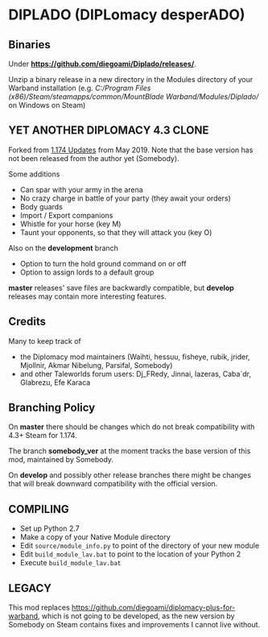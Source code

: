 # DIPLADO (DIPLomacy desperADO) 

## Binaries

Under **https://github.com/diegoami/Diplado/releases/**.

Unzip a binary release in a new directory in the Modules directory of your Warband installation (e.g. _C:/Program Files (x86)/Steam/steamapps/common/MountBlade Warband/Modules/Diplado/_ on Windows on Steam) 

## YET ANOTHER DIPLOMACY 4.3 CLONE

Forked from 
[1.174 Updates](https://steamcommunity.com/workshop/filedetails/discussion/285119009/451850849180281143/) from May 2019.
Note that the base version has not been released from the author yet (Somebody). 

Some additions

* Can spar with your army in the arena
* No crazy charge in battle of your party (they await your orders)
* Body guards
* Import / Export companions
* Whistle for your horse (key M)
* Taunt your opponents, so that they will attack you (key O)

Also on the **development** branch

* Option to turn the hold ground command on or off
* Option to assign lords to a default group

**master** releases' save files are backwardly compatible, but **develop** releases may contain more interesting features.

## Credits

Many to keep track of

* the Diplomacy mod maintainers (Waihti, hessuu, fisheye, rubik, jrider, Mjollnir, Akmar Nibelung, Parsifal, Somebody) 
* and other Taleworlds  forum users: Dj_FRedy, Jinnai, lazeras, Caba`dr, Glabrezu, Efe Karaca


## Branching Policy

On **master** there should be changes which do not break compatibility with 4.3+ Steam for 1.174.

The branch **somebody_ver** at the moment tracks the base version of this mod, maintained by Somebody.

On **develop** and possibly other release branches there might be changes that will break downward compatibility with the official version. 

## COMPILING

* Set up Python 2.7 
* Make a copy of your Native Module directory
* Edit `source/module_info.py` to point of the directory of your new module
* Edit `build_module_lav.bat` to point to the location of your Python 2
* Execute `build_module_lav.bat`

## LEGACY

This mod replaces https://github.com/diegoami/diplomacy-plus-for-warband, which is not going to be developed, as the new version by Somebody on Steam contains fixes and improvements I cannot live without.
